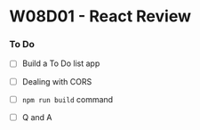 # W08D01 - React Review

### To Do
- [ ] Build a To Do list app
- [ ] Dealing with CORS
- [ ] `npm run build` command
- [ ] Q and A





















